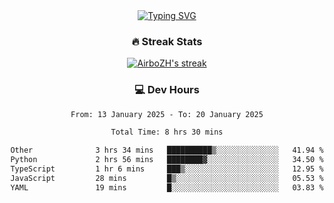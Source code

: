 
<div align="center">
  <a href="https://git.io/typing-svg"><img src="https://readme-typing-svg.demolab.com?font=Fira+Code&size=30&pause=1000&color=33F7F5&center=true&vCenter=true&width=435&lines=Hi+there+%F0%9F%91%8B+I+am+AirboZH+;Welcome+to+my+Github" alt="Typing SVG" /></a>

<h3>🔥 Streak Stats</h3>

<!-- GitHub Readme Streak Stats - https://github.com/DenverCoder1/github-readme-streak-stats -->
<p>
  <a href="https://github.com/DenverCoder1/github-readme-streak-stats">
    <img title="🔥 Get streak stats for your profile at git.io/streak-stats" alt="AirboZH's streak" src="https://streak-stats.demolab.com/?user=AirboZH&theme=monokai-metallian&hide_border=true"/>
  </a>
</p>

<h3>💻 Dev Hours</h3>
<!--START_SECTION:waka-->

```txt
From: 13 January 2025 - To: 20 January 2025

Total Time: 8 hrs 30 mins

Other              3 hrs 34 mins   ██████████▒░░░░░░░░░░░░░░   41.94 %
Python             2 hrs 56 mins   ████████▓░░░░░░░░░░░░░░░░   34.50 %
TypeScript         1 hr 6 mins     ███▒░░░░░░░░░░░░░░░░░░░░░   12.95 %
JavaScript         28 mins         █▒░░░░░░░░░░░░░░░░░░░░░░░   05.53 %
YAML               19 mins         █░░░░░░░░░░░░░░░░░░░░░░░░   03.83 %
```

<!--END_SECTION:waka-->
</div>  
